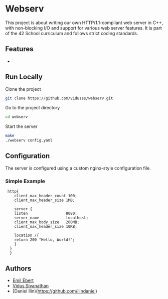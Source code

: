 

# Webserv


This project is about writing our own HTTP/1.1-compliant web server in C++, with non-blocking I/O and support for various web server features. It is part of the 42 School curriculum and follows strict coding standards.

## Features

- 


## Run Locally

Clone the project

```bash
git clone https://github.com/v1dusss/webserv.git
```

Go to the project directory

```bash
cd webserv
```

Start the server

```bash
make
./webserv config.yaml
```

## Configuration

The server is configured using a custom nginx-style configuration file.

### Simple Example

```nginx
 http{
    client_max_header_count 100;
    client_max_header_size 1MB;

    server {
    listen                 8080;
    server_name            localhost;
    client_max_body_size   200MB;
    client_max_header_size 10KB;
    
    location /{
    return 200 "Hello, World!";
    }
  }
  }
```

## Authors

- [Emil Ebert](https://github.com/Peu77)
- [Vidus Sivanathan](https://github.com/v1dusss)
- [Daniel Ilin)(https://github.com/ilindaniel)
